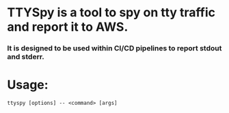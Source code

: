 # TTYSpy is a tool to spy on tty traffic and report it to AWS.

### It is designed to be used within CI/CD pipelines to report stdout and stderr.

# Usage:

`ttyspy [options] -- <command> [args]`
